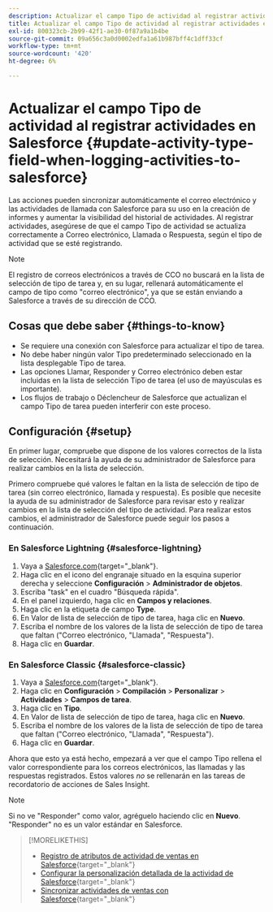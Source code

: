 ```yaml
---
description: Actualizar el campo Tipo de actividad al registrar actividades en Salesforce - Documentos de Marketo - Documentación del producto
title: Actualizar el campo Tipo de actividad al registrar actividades en Salesforce
exl-id: 800323cb-2b99-42f1-ae30-0f87a9a1b4be
source-git-commit: 09a656c3a0d0002edfa1a61b987bff4c1dff33cf
workflow-type: tm+mt
source-wordcount: '420'
ht-degree: 6%

---
```


# Actualizar el campo Tipo de actividad al registrar actividades en Salesforce {#update-activity-type-field-when-logging-activities-to-salesforce}

Las acciones pueden sincronizar automáticamente el correo electrónico y las actividades de llamada con Salesforce para su uso en la creación de informes y aumentar la visibilidad del historial de actividades. Al registrar actividades, asegúrese de que el campo Tipo de actividad se actualiza correctamente a Correo electrónico, Llamada o Respuesta, según el tipo de actividad que se esté registrando.

>[!NOTE]
>
>El registro de correos electrónicos a través de CCO no buscará en la lista de selección de tipo de tarea y, en su lugar, rellenará automáticamente el campo de tipo como &quot;correo electrónico&quot;, ya que se están enviando a Salesforce a través de su dirección de CCO.

## Cosas que debe saber {#things-to-know}

* Se requiere una conexión con Salesforce para actualizar el tipo de tarea.
* No debe haber ningún valor Tipo predeterminado seleccionado en la lista desplegable Tipo de tarea.
* Las opciones Llamar, Responder y Correo electrónico deben estar incluidas en la lista de selección Tipo de tarea (el uso de mayúsculas es importante).
* Los flujos de trabajo o Déclencheur de Salesforce que actualizan el campo Tipo de tarea pueden interferir con este proceso.

## Configuración {#setup}

En primer lugar, compruebe que dispone de los valores correctos de la lista de selección. Necesitará la ayuda de su administrador de Salesforce para realizar cambios en la lista de selección.

Primero compruebe qué valores le faltan en la lista de selección de tipo de tarea (sin correo electrónico, llamada y respuesta). Es posible que necesite la ayuda de su administrador de Salesforce para revisar esto y realizar cambios en la lista de selección del tipo de actividad. Para realizar estos cambios, el administrador de Salesforce puede seguir los pasos a continuación.

### En Salesforce Lightning {#salesforce-lightning}

1. Vaya a [Salesforce.com](https://salesforce.com){target="_blank"}.
1. Haga clic en el icono del engranaje situado en la esquina superior derecha y seleccione **Configuración** > **Administrador de objetos**.
1. Escriba &quot;task&quot; en el cuadro &quot;Búsqueda rápida&quot;.
1. En el panel izquierdo, haga clic en **Campos y relaciones**.
1. Haga clic en la etiqueta de campo **Type**.
1. En Valor de lista de selección de tipo de tarea, haga clic en **Nuevo**.
1. Escriba el nombre de los valores de la lista de selección de tipo de tarea que faltan (&quot;Correo electrónico, &quot;Llamada&quot;, &quot;Respuesta&quot;).
1. Haga clic en **Guardar**.

### En Salesforce Classic {#salesforce-classic}

1. Vaya a [Salesforce.com](https://salesforce.com){target="_blank"}.
1. Haga clic en **Configuración** > **Compilación** > **Personalizar** > **Actividades** > **Campos de tarea**.
1. Haga clic en **Tipo**.
1. En Valor de lista de selección de tipo de tarea, haga clic en **Nuevo**.
1. Escriba el nombre de los valores de la lista de selección de tipo de tarea que faltan (&quot;Correo electrónico, &quot;Llamada&quot;, &quot;Respuesta&quot;).
1. Haga clic en **Guardar**.

Ahora que esto ya está hecho, empezará a ver que el campo Tipo rellena el valor correspondiente para los correos electrónicos, las llamadas y las respuestas registrados. Estos valores _no_ se rellenarán en las tareas de recordatorio de acciones de Sales Insight.

>[!NOTE]
>
>Si no ve &quot;Responder&quot; como valor, agréguelo haciendo clic en **Nuevo**. &quot;Responder&quot; no es un valor estándar en Salesforce.

>[!MORELIKETHIS]
>
>* [Registro de atributos de actividad de ventas en Salesforce](/help/marketo/product-docs/marketo-sales-insight/actions/crm/salesforce-package-configuration/logging-sales-activity-attributes-to-salesforce.md){target="_blank"}
>* [Configurar la personalización detallada de la actividad de Salesforce](/help/marketo/product-docs/marketo-sales-insight/actions/crm/salesforce-integration/configure-salesforce-activity-detail-customization.md){target="_blank"}
>* [Sincronizar actividades de ventas con Salesforce](/help/marketo/product-docs/marketo-sales-insight/actions/crm/salesforce-integration/sync-sales-activities-to-salesforce.md){target="_blank"}
